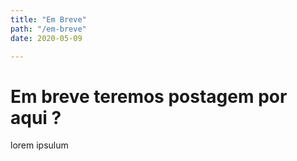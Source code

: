 ```yaml
---
title: "Em Breve"
path: "/em-breve"
date: 2020-05-09

---
```


# Em breve teremos postagem por aqui ?

lorem ipsulum